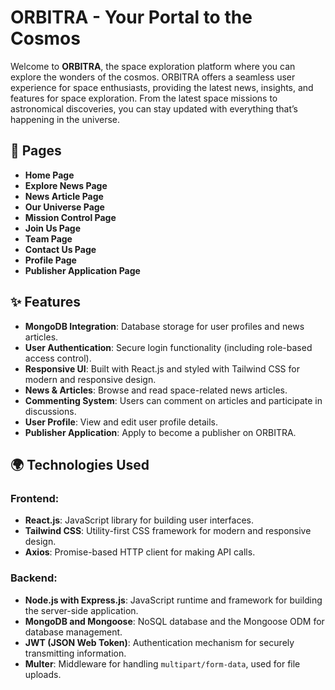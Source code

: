 # ORBITRA - Your Portal to the Cosmos

Welcome to **ORBITRA**, the space exploration platform where you can explore the wonders of the cosmos. ORBITRA offers a seamless user experience for space enthusiasts, providing the latest news, insights, and features for space exploration. From the latest space missions to astronomical discoveries, you can stay updated with everything that’s happening in the universe.

## 📄 Pages

- **Home Page**
- **Explore News Page**
- **News Article Page**
- **Our Universe Page**
- **Mission Control Page**
- **Join Us Page**
- **Team Page**
- **Contact Us Page**
- **Profile Page**
- **Publisher Application Page**

## ✨ Features

- **MongoDB Integration**: Database storage for user profiles and news articles.
- **User Authentication**: Secure login functionality (including role-based access control).
- **Responsive UI**: Built with React.js and styled with Tailwind CSS for modern and responsive design.
- **News & Articles**: Browse and read space-related news articles.
- **Commenting System**: Users can comment on articles and participate in discussions.
- **User Profile**: View and edit user profile details.
- **Publisher Application**: Apply to become a publisher on ORBITRA.

## 🌍 Technologies Used

### Frontend:
- **React.js**: JavaScript library for building user interfaces.
- **Tailwind CSS**: Utility-first CSS framework for modern and responsive design.
- **Axios**: Promise-based HTTP client for making API calls.

### Backend:
- **Node.js with Express.js**: JavaScript runtime and framework for building the server-side application.
- **MongoDB and Mongoose**: NoSQL database and the Mongoose ODM for database management.
- **JWT (JSON Web Token)**: Authentication mechanism for securely transmitting information.
- **Multer**: Middleware for handling `multipart/form-data`, used for file uploads.

